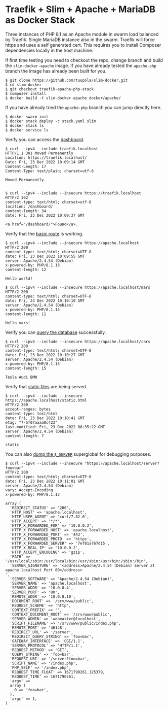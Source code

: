 # Traefik + Slim + Apache + MariaDB as Docker Stack

Three instances of PHP 8.1 as an Apache module in swarm load balanced by Traefik. Single MariaDB instance also in the swarm. Traefik will force https and uses a self generated cert. This requires you to install Composer dependencies locally in the host machine.

If first time testing you need to checkout the repo, change branch and build the `slim-docker-apache` image. If you have already tested the `apache-php` branch the image has already been built for you.

```
$ git clone https://github.com/tuupola/slim-docker.git
$ cd slim-docker
$ git checkout traefik-apache-php-stack
$ composer install
$ docker build -t slim-docker-apache docker/apache/
```

If you have already tried the `apache-php` branch you can jump directly here.

```
$ docker swarm init
$ docker stack deploy -c stack.yaml slim
$ docker stack ls
$ docker service ls
```

Verify you can access the [dashboard](http://traefik.localhost/dashboard/).

```
$ curl --ipv4 --include traefik.localhost
HTTP/1.1 301 Moved Permanently
Location: https://traefik.localhost/
Date: Fri, 23 Dec 2022 10:09:14 GMT
Content-Length: 17
Content-Type: text/plain; charset=utf-8

Moved Permanently


$ curl --ipv4 --include --insecure https://traefik.localhost
HTTP/2 302
content-type: text/html; charset=utf-8
location: /dashboard/
content-length: 34
date: Fri, 23 Dec 2022 10:09:37 GMT

<a href="/dashboard/">Found</a>.

```

Verify that the [basic route](https://github.com/tuupola/slim-docker/blob/apache-php/app.php#L43-L51) is working.

```
$ curl --ipv4 --include --insecure https://apache.localhost
HTTP/2 200
content-type: text/html; charset=UTF-8
date: Fri, 23 Dec 2022 10:09:55 GMT
server: Apache/2.4.54 (Debian)
x-powered-by: PHP/8.1.13
content-length: 12

Hello world!

$ curl --ipv4 --include --insecure https://apache.localhost/mars
HTTP/2 200
content-type: text/html; charset=UTF-8
date: Fri, 23 Dec 2022 10:10:10 GMT
server: Apache/2.4.54 (Debian)
x-powered-by: PHP/8.1.13
content-length: 11

Hello mars!
```

Verify you can [query the database](https://github.com/tuupola/slim-docker/blob/apache-php/app.php#L26-L41) successfully.

```
$ curl --ipv4 --include --insecure https://apache.localhost/cars
HTTP/2 200
content-type: text/html; charset=UTF-8
date: Fri, 23 Dec 2022 10:10:27 GMT
server: Apache/2.4.54 (Debian)
x-powered-by: PHP/8.1.13
content-length: 15

Tesla Audi BMW
```

Verify that [static files](https://github.com/tuupola/slim-docker/blob/apache-php/public/static.html) are being served.

```
$ curl --ipv4 --include --insecure https://apache.localhost/static.html
HTTP/2 200
accept-ranges: bytes
content-type: text/html
date: Fri, 23 Dec 2022 10:10:41 GMT
etag: "7-5f07aaaa0c423"
last-modified: Fri, 23 Dec 2022 08:35:22 GMT
server: Apache/2.4.54 (Debian)
content-length: 7

static
```

You can also [dump the `$_SERVER`](https://github.com/tuupola/slim-docker/blob/apache-php/app.php#L17-L24) superglobal for debugging purposes.

```
$ curl --ipv4 --include --insecure "https://apache.localhost/server?foo=bar"
HTTP/2 200
content-type: text/html; charset=UTF-8
date: Fri, 23 Dec 2022 10:11:01 GMT
server: Apache/2.4.54 (Debian)
vary: Accept-Encoding
x-powered-by: PHP/8.1.13

array (
  'REDIRECT_STATUS' => '200',
  'HTTP_HOST' => 'apache.localhost',
  'HTTP_USER_AGENT' => 'curl/7.82.0',
  'HTTP_ACCEPT' => '*/*',
  'HTTP_X_FORWARDED_FOR' => '10.0.0.2',
  'HTTP_X_FORWARDED_HOST' => 'apache.localhost',
  'HTTP_X_FORWARDED_PORT' => '443',
  'HTTP_X_FORWARDED_PROTO' => 'https',
  'HTTP_X_FORWARDED_SERVER' => '7ef81a767d15',
  'HTTP_X_REAL_IP' => '10.0.0.2',
  'HTTP_ACCEPT_ENCODING' => 'gzip',
  'PATH' => '/usr/local/sbin:/usr/local/bin:/usr/sbin:/usr/bin:/sbin:/bin',
  'SERVER_SIGNATURE' => '<address>Apache/2.4.54 (Debian) Server at apache.localhost Port 80</address>
',
  'SERVER_SOFTWARE' => 'Apache/2.4.54 (Debian)',
  'SERVER_NAME' => 'apache.localhost',
  'SERVER_ADDR' => '10.0.8.4',
  'SERVER_PORT' => '80',
  'REMOTE_ADDR' => '10.0.8.10',
  'DOCUMENT_ROOT' => '/srv/www/public',
  'REQUEST_SCHEME' => 'http',
  'CONTEXT_PREFIX' => '',
  'CONTEXT_DOCUMENT_ROOT' => '/srv/www/public',
  'SERVER_ADMIN' => 'webmaster@localhost',
  'SCRIPT_FILENAME' => '/srv/www/public/index.php',
  'REMOTE_PORT' => '46148',
  'REDIRECT_URL' => '/server',
  'REDIRECT_QUERY_STRING' => 'foo=bar',
  'GATEWAY_INTERFACE' => 'CGI/1.1',
  'SERVER_PROTOCOL' => 'HTTP/1.1',
  'REQUEST_METHOD' => 'GET',
  'QUERY_STRING' => 'foo=bar',
  'REQUEST_URI' => '/server?foo=bar',
  'SCRIPT_NAME' => '/index.php',
  'PHP_SELF' => '/index.php',
  'REQUEST_TIME_FLOAT' => 1671790261.125379,
  'REQUEST_TIME' => 1671790261,
  'argv' =>
  array (
    0 => 'foo=bar',
  ),
  'argc' => 1,
)
```
